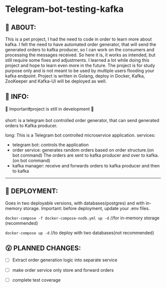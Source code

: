 # Telegram-bot-testing-kafka
<h2> 🐒 ABOUT: </h2>
This is a pet project, I had the need to code in order to learn more about kafka.
I felt the need to have automated order generator, that will send the generated orders to kafka producer, so I can work on the consumers and processing the messages received.
So here it is, it works as intended, but still require some fixes and adjustments.
I learned a lot while doing this project and hope to learn even more in the future.
The project is for study purpose only and is not meant to be used by multiple users flooding your kafka endpoint.
Project is written in Golang, deploy in Docker, Kafka, ZooKeeper and Kafka-UI will be deployed as well.

<h2> 🙈 INFO: </h2>
🔧 Important❗project is still in development 🔧

short: 
is a telegram bot controlled order generator, that can send generated orders to Kafka producer.

long:
This is a Telegram bot controlled microservice application.
services:
- telegram bot: controls the application 
- order service: generates random orders based on order structure.(on bot command)
The orders are sent to kafka producer and over to kafka.(on bot command)
- kafka manager: receive and forwards orders to kafka producer and then to kafka


---
<h2>🤖 DEPLOYMENT:</h2>
Goes in two deployable versions, with databases(postgres) and with in-memory storage.
Important: before deployment, update your .env files.

`docker-compose -f docker-compose-nodb.yml up -d`
//for in-memory storage (recommended)

`docker-compose up -d`
//to deploy with two databases(not recommended)

<h2> 😮 PLANNED CHANGES: </h2>

- [ ] Extract order generation logic into separate service
- [ ] make order service only store and forward orders
- [ ] complete test coverage 

